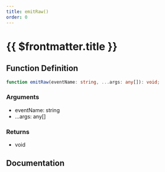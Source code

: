```yaml
---
title: emitRaw()
order: 0
---
```


# {{ $frontmatter.title }}

## Function Definition

```ts
function emitRaw(eventName: string, ...args: any[]): void;
```

### Arguments

* eventName: string
* ...args: any[]

### Returns

* void

## Documentation

<!--@include: ./parts/emitRaw.md-->
